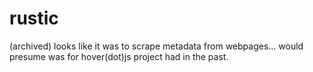 # rustic

(archived) looks like it was to scrape metadata from webpages... would presume was for hover(dot)js project had in the past.

